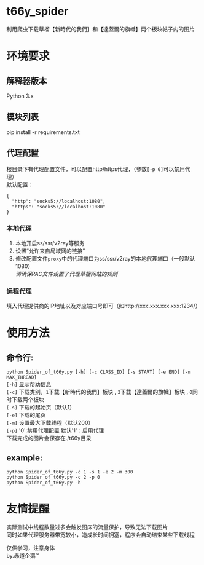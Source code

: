 # t66y_spider
利用爬虫下载草榴【新時代的我們】和【達蓋爾的旗幟】两个板块帖子内的图片 
# 环境要求
## 解释器版本
Python 3.x
## 模块列表
pip install -r requirements.txt
## 代理配置
根目录下有代理配置文件，可以配置http/https代理，（参数```[-p 0]```可以禁用代理）<br>
默认配置：
```
{
  "http": "socks5://localhost:1080",
  "https": "socks5://localhost:1080"
}
```
### 本地代理
1. 本地开启ss/ssr/v2ray等服务<br>
2. 设置“允许来自局域网的链接”<br>
3. 修改配置文件```proxy```中的代理端口为ss/ssr/v2ray的本地代理端口（一般默认1080）<br>
*请确保PAC文件设置了代理草榴网站的规则*
### 远程代理
填入代理提供商的IP地址以及对应端口号即可（如http://xxx.xxx.xxx.xxx:1234/）
# 使用方法
## 命令行:<br>
```python Spider_of_t66y.py [-h] [-c CLASS_ID] [-s START] [-e END] [-m MAX_THREAD]```<br>
```[-h]``` 显示帮助信息<br>
```[-c]``` 下载类别，```1```下载【新時代的我們】板块 , ```2```下载【達蓋爾的旗幟】板块 , ```0```同时下载两个板块<br>
```[-s]``` 下载的起始页（默认1）<br>
```[-e]``` 下载的尾页<br>
```[-m]``` 设置最大下载线程（默认200）<br>
```[-p]``` '0':禁用代理配置  默认'1'：启用代理 <br>
下载完成的图片会保存在./t66y目录
## example:<br>
```python Spider_of_t66y.py -c 1 -s 1 -e 2 -m 300```<br>
```python Spider_of_t66y.py -c 2 -p 0```<br>
```python Spider_of_t66y.py -h```<br>
# 友情提醒
实际测试中线程数量过多会触发图床的流量保护，导致无法下载图片<br>
同时如果代理服务器带宽较小，造成长时间拥塞，程序会自动结束某些下载线程<br>

仅供学习，注意身体<br>by.赤道企鹅™
